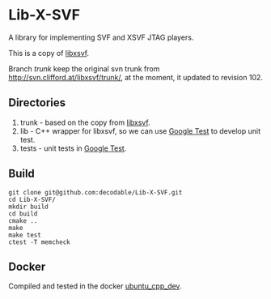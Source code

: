 # Lib-X-SVF
A library for implementing SVF and XSVF JTAG players.

This is a copy of [libxsvf](http://www.clifford.at/libxsvf/).

Branch _trunk_ keep the original svn trunk from http://svn.clifford.at/libxsvf/trunk/, at the moment, it updated to revision 102.

## Directories

1. trunk - based on the copy from [libxsvf](http://www.clifford.at/libxsvf/).
2. lib   - C++ wrapper for libxsvf, so we can use [Google Test](https://github.com/google/googletest) to develop unit test.
3. tests - unit tests in [Google Test](https://github.com/google/googletest).

## Build
```
git clone git@github.com:decodable/Lib-X-SVF.git
cd Lib-X-SVF/
mkdir build
cd build
cmake ..
make
make test
ctest -T memcheck
```

## Docker
Compiled and tested in the docker [ubuntu_cpp_dev](https://hub.docker.com/r/codible/ubuntu_cpp_dev/).

